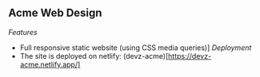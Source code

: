 ## Acme Web Design
*Features*
- Full responsive static website (using CSS media queries)]
*Deployment*
- The site is deployed on netlify: (devz-acme)[https://devz-acme.netlify.app/]
